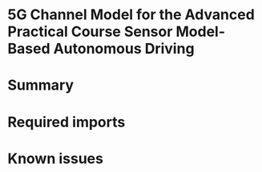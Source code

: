 # 5G Channel Model for the Advanced Practical Course Sensor Model-Based Autonomous Driving

# Summary


# Required imports

# Known issues
